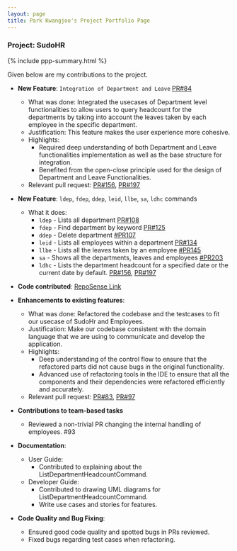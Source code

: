 ```yaml
---
layout: page
title: Park Kwangjoo's Project Portfolio Page
---
```


### Project: SudoHR

{% include ppp-summary.html %}

Given below are my contributions to the project.

- **New Feature**: `Integration of Department and Leave` [PR#84](https://github.com/AY2223S2-CS2103T-T17-2/tp/pull/84)

  - What was done: Integrated the usecases of Department level functionalities to allow users to query headcount for the departments by taking into account the leaves taken by each employee in the specific department.
  - Justification: This feature makes the user experience more cohesive.
  - Highlights:
    - Required deep understanding of both Department and Leave functionalities implementation as well as the base structure for integration.
    - Benefited from the open-close principle used for the design of Department and Leave Functionalities.
  - Relevant pull request: [PR#156](https://github.com/AY2223S2-CS2103T-T17-2/tp/pull/156), [PR#197](https://github.com/AY2223S2-CS2103T-T17-2/tp/pull/197)

- **New Feature**: `ldep`, `fdep`, `ddep`, `leid`, `llbe`, `sa`, `ldhc` commands

  - What it does:
    - `ldep` - Lists all department [PR#108](https://github.com/AY2223S2-CS2103T-T17-2/tp/pull/108)
    - `fdep` - Find department by keyword [PR#125](https://github.com/AY2223S2-CS2103T-T17-2/tp/pull/125)
    - `ddep` - Delete department [#PR107](https://github.com/AY2223S2-CS2103T-T17-2/tp/pull/107)
    - `leid` - Lists all employees within a department [PR#134](https://github.com/AY2223S2-CS2103T-T17-2/tp/pull/134)
    - `llbe` - Lists all the leaves taken by an employee [#PR145](https://github.com/AY2223S2-CS2103T-T17-2/tp/pull/145)
    - `sa` - Shows all the departments, leaves and employees [#PR203](https://github.com/AY2223S2-CS2103T-T17-2/tp/pull/203)
    - `ldhc` - Lists the department headcount for a specified date or the current date by default. [PR#156](https://github.com/AY2223S2-CS2103T-T17-2/tp/pull/156), [PR#197](https://github.com/AY2223S2-CS2103T-T17-2/tp/pull/197)

- **Code contributed**: [RepoSense Link](https://nus-cs2103-ay2223s2.github.io/tp-dashboard/?search=&sort=groupTitle&sortWithin=title&timeframe=commit&mergegroup=&groupSelect=groupByRepos&breakdown=true&checkedFileTypes=docs~functional-code~test-code~other&since=2023-02-17&tabOpen=true&tabType=authorship&tabAuthor=pkwangjoo&tabRepo=AY2223S2-CS2103T-T17-2%2Ftp%5Bmaster%5D&authorshipIsMergeGroup=false&authorshipFileTypes=docs~functional-code~test-code~other&authorshipIsBinaryFileTypeChecked=false&authorshipIsIgnoredFilesChecked=false)
- **Enhancements to existing features**:

  - What was done: Refactored the codebase and the testcases to fit our usecase of SudoHr and Employees.
  - Justification: Make our codebase consistent with the domain language that we are using to communicate and develop the application.
  - Highlights:
    - Deep understanding of the control flow to ensure that the refactored parts did not cause bugs in the original functionality.
    - Advanced use of refactoring tools in the IDE to ensure that all the components and their dependencies were refactored efficiently and accurately.
  - Relevant pull request: [PR#83](https://github.com/AY2223S2-CS2103T-T17-2/tp/pull/83), [PR#97](https://github.com/AY2223S2-CS2103T-T17-2/tp/pull/97)

- **Contributions to team-based tasks**

  - Reviewed a non-trivial PR changing the internal handling of employees. #93

- **Documentation**:
  - User Guide:
    - Contributed to explaining about the ListDepartmentHeadcountCommand.
  - Developer Guide:
    - Contributed to drawing UML diagrams for ListDepartmentHeadcountCommand.
    - Write use cases and stories for features.

- **Code Quality and Bug Fixing**:
  - Ensured good code quality and spotted bugs in PRs reviewed.
  - Fixed bugs regarding test cases when refactoring.
